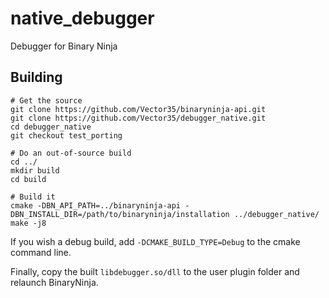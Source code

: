 # native_debugger
Debugger for Binary Ninja


## Building

```
# Get the source
git clone https://github.com/Vector35/binaryninja-api.git
git clone https://github.com/Vector35/debugger_native.git
cd debugger_native
git checkout test_porting

# Do an out-of-source build
cd ../
mkdir build
cd build

# Build it
cmake -DBN_API_PATH=../binaryninja-api -DBN_INSTALL_DIR=/path/to/binaryninja/installation ../debugger_native/
make -j8
```

If you wish a debug build, add `-DCMAKE_BUILD_TYPE=Debug` to the cmake command line.

Finally, copy the built `libdebugger.so/dll` to the user plugin folder and relaunch BinaryNinja.

<!-- test notification -->
<!-- test build 12-->
